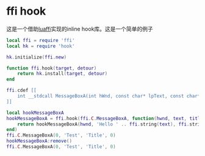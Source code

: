 # ffi hook

这是一个借助[luaffi](https://github.com/jmckaskill/luaffi)实现的inline hook库。这是一个简单的例子

``` lua
local ffi = require 'ffi'
local hk = require 'hook'

hk.initialize(ffi.new)

function ffi.hook(target, detour)
    return hk.install(target, detour)
end

ffi.cdef [[
    int __stdcall MessageBoxA(int hWnd, const char* lpText, const char* lpCaption, unsigned int uType);
]]

local hookMessageBoxA 
hookMessageBoxA = ffi.hook(ffi.C.MessageBoxA, function(hwnd, text, title, type)
    return hookMessageBoxA(hwnd, 'Hello ' .. ffi.string(text), ffi.string(title), type)
end)
ffi.C.MessageBoxA(0, 'Test', 'Title', 0)
hookMessageBoxA:remove()
ffi.C.MessageBoxA(0, 'Test', 'Title', 0)
```

